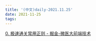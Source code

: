 ```yaml
---
title: '(中文)daily-2021.11.25'
date: 2021-11-25
tags:
---
```


[0. 极速通关常用正则 - 掘金-微医大前端技术](https://juejin.cn/post/7034329725422010375)